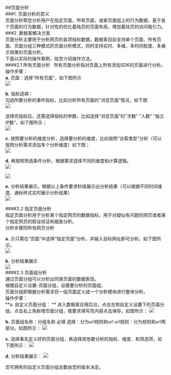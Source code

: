 ##页面分析    
###1. 页面分析的意义  
页面分析帮您分析用户在指定页面，所有页面，或者页面组上的行为数据，基于各个页面的行为数据，针对性的优化着陆页的页面布局，增加着陆页的访问吸引力。  
###2. 数极客解决方案  
页面分析主要用于分析网页的各项指标数据，数极客目前支持单个页面、所有页面、页面分组三种模式的页面分析模式，同时支持实时、多维、多时间粒度、多展示效果的页面分析。  
下面以实际的操作案例，给您介绍操作方法。  
####2.1 所有页面分析  
所有页面分析指对页面上所有添加SDK的页面进行分析。  
操作步骤：  
**a.**	页面：选择“所有页面”，如下图所示  
![](http://www.shujike.com/docsimg/所有页面分析1.jpg)  

**b.**	指标选择：  
勾选所要分析的事件指标，比如分析所有页面的“浏览页面”情况，如下图  
![](http://www.shujike.com/docsimg/所有页面分析2.jpg)  

选择完指标后，还需选择指标的参数，比如选择“浏览页面”的“次数” “人数” “独立IP数”，如下图所示；  
![](http://www.shujike.com/docsimg/所有页面分析3.jpg)  

**c.**	按照要分析的维度分析，选择要分析的维度，比如按照“访客类型”分析（可以按照分析需求添加多个分析维度）如下图；  
![](http://www.shujike.com/docsimg/所有页面分析4.jpg)  

**d.**	再按照筛选条件分析，根据需求选择不同的维度和计算逻辑。  
![](http://www.shujike.com/docsimg/所有页面分析5.jpg)  

![](http://www.shujike.com/docsimg/所有页面分析6.jpg)  

**e.**	分析结果展示。根据以上条件要求秒级展示出分析结果（可以根据不同时间维度、通标样式实时展示分析结果）  
![](http://www.shujike.com/docsimg/所有页面分析7.jpg)  

####2.2 指定页面分析  
指定页面分析用于分析某个指定网页的数据指标，用于对疑似有问题的网页或者某个指定网页的假设验证和细查分析。  
分析步骤同所有网页分析  

**a.**	示只需在“页面”中选择“指定页面”分析，并输入目标网址即可分析。如下图所示。  
![](http://www.shujike.com/docsimg/指定页面分析1.jpg)  

**b.**	分析结果展示  
![](http://www.shujike.com/docsimg/指定页面分析1.jpg)  
####2.3 页面组分析  
通过页面分组可以分析出同类页面的数据表现。  
根据自定义设置-页面分组，设置要分析的页面组。  
页面分组即根据分析需求将一组页面定义成一个分析模块进行整体分析。  
操作步骤：  
**a.	自定义页面分组： **
进入数极客应用后台，点击左侧自定义设置下的页面分组，点击右上角新增页面分组，按要求填写完内容点击保存，如图所示： 
![](http://www.shujike.com/docsimg/页面组分析1.jpg)  

**b.**	页面组名称：分组名称 必填
选择：分为url规则和url
url规则：分为规则和url两部分。如图所示：
![](http://www.shujike.com/docsimg/页面组分析1.jpg)  

**c.**	选择事先定义好的页面分组，再选择其他要分析的指标、维度、和筛选项，如下图所示：
![](http://www.shujike.com/docsimg/页面组分析1.jpg)  

**d.**	分析结果展示：
![](http://www.shujike.com/docsimg/页面组分析1.jpg)  

您可拥有的自定义页面分组总数由您的版本决定。
